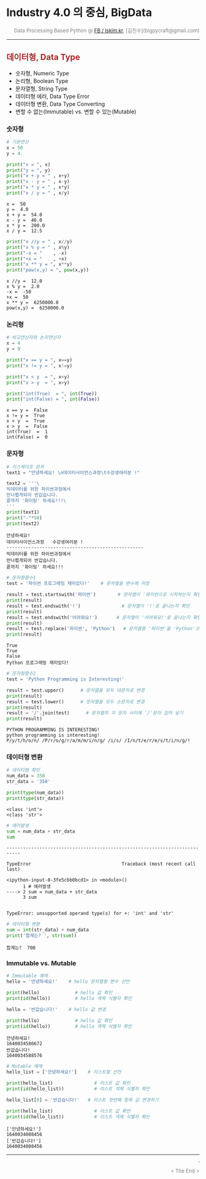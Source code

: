
# Industry 4.0 의 중심, BigData

<div align='right'><font size=2 color='gray'>Data Processing Based Python @ <font color='blue'><a href='https://www.facebook.com/jskim.kr'>FB / jskim.kr</a></font>, [김진수](bigpycraft@gmail.com)</font></div>
<hr>

## <font color='brown'>데이터형, Data Type</font>
>  
- 숫자형, Numeric Type
- 논리형, Boolean Type
- 문자열형, String Type
- 데이터형 에러, Data Type Error
- 데이터형 변환, Data Type Converting
- 변할 수 없는(Immutable) vs. 변할 수 있는(Mutable)

### 숫자형


```python
# 기본연산
x = 50
y = 4.

print("x = ", x)
print("y = ", y)
print("x + y = " , x+y)
print("x - y = " , x-y)
print("x * y = " , x*y)
print("x / y = " , x/y)
```

    x =  50
    y =  4.0
    x + y =  54.0
    x - y =  46.0
    x * y =  200.0
    x / y =  12.5
    


```python
print("x //y = " , x//y)
print("x % y = " , x%y)
print("-x = "    , -x)
print("+x = "    , +x)
print("x ** y = ", x**y)
print("pow(x,y) = ", pow(x,y))
```

    x //y =  12.0
    x % y =  2.0
    -x =  -50
    +x =  50
    x ** y =  6250000.0
    pow(x,y) =  6250000.0
    

### 논리형


```python
# 비교연산자와 논리연산자
x = 4
y = 9

print("x == y = ", x==y)
print("x != y = ", x!=y)

print("x < y  = ", x<y)
print("x > y  = ", x>y)

print("int(True)  = ", int(True))
print("int(False) = ", int(False))
```

    x == y =  False
    x != y =  True
    x < y  =  True
    x > y  =  False
    int(True)  =  1
    int(False) =  0
    

### 문자형


```python
# 이스케이프 문자 
text1 = "안녕하세요! \n데이터사이언스과정\t수강생여러분 !"

text2 = '''\
빅데이터를 위한 파이썬과정에서
만나뵙게되어 반갑습니다.
끝까지 '화이팅' 하세요!!!\
'''
print(text1)
print("-"*50)
print(text2)
```

    안녕하세요! 
    데이터사이언스과정	수강생여러분 !
    --------------------------------------------------
    빅데이터를 위한 파이썬과정에서
    만나뵙게되어 반갑습니다.
    끝까지 '화이팅' 하세요!!!
    


```python
# 문자형함수1
test = '파이썬 프로그래밍 재미있다!'    # 문자열을 변수에 저장

result = test.startswith('파이썬')        # 문자열이 '파이썬으로 시작하는지 확인
print(result)
result = test.endswith('!')               # 문자열이 '!'로 끝나는지 확인
print(result)
result = test.endswith('어려워요!')       # 문자열이 '어려워요!'로 끝나는지 확인
print(result)
result = test.replace('파이썬', 'Python')   # 문자열중 '파이썬'을 'Python'으로 변경
print(result)
```

    True
    True
    False
    Python 프로그래밍 재미있다!
    


```python
# 문자형함수2
test = 'Python Programming is Interesting!'

result = test.upper()      # 문자열을 모두 대문자로 변경
print(result)
result = test.lower()      # 문자열을 모두 소문자로 변경
print(result)
result = '/'.join(test)      # 문자열의 각 문자 사이에 '/'문자 집어 넣기
print(result)
```

    PYTHON PROGRAMMING IS INTERESTING!
    python programming is interesting!
    P/y/t/h/o/n/ /P/r/o/g/r/a/m/m/i/n/g/ /i/s/ /I/n/t/e/r/e/s/t/i/n/g/!
    

### 데이터형 변환


```python
# 데이터형 확인
num_data = 350
str_data = '350'

print(type(num_data))
print(type(str_data))
```

    <class 'int'>
    <class 'str'>
    


```python
# 에러발생
sum = num_data + str_data
sum
```


    ---------------------------------------------------------------------------

    TypeError                                 Traceback (most recent call last)

    <ipython-input-8-3fe5cbb0bcd1> in <module>()
          1 # 에러발생
    ----> 2 sum = num_data + str_data
          3 sum
    

    TypeError: unsupported operand type(s) for +: 'int' and 'str'



```python
# 데이터형 변환
sum = int(str_data) + num_data
print('합계는? ', str(sum))
```

    합계는?  700
    

### Immutable vs. Mutable


```python
# Immutable 예제
hello = '안녕하세요!'    # hello 문자열형 변수 선언

print(hello)             # hello 값 확인
print(id(hello))         # hello 객체 식별자 확인

hello = '반값습니다!'    # hello 값 변경

print(hello)             # hello 값 확인
print(id(hello))         # hello 객체 식별자 확인
```

    안녕하세요!
    1640034586672
    반값습니다!
    1640034588576
    


```python
# Mutable 예제
hello_list = ['안녕하세요!']    # 리스트형 선언

print(hello_list)               # 리스트 값 확인
print(id(hello_list))           # 리스트 객체 식별자 확인

hello_list[0] = '반갑습니다!'   # 리스트 첫번째 항목 값 변경하기

print(hello_list)               # 리스트 값 확인
print(id(hello_list))           # 리스트 객체 식별자 확인
```

    ['안녕하세요!']
    1640034008456
    ['반갑습니다!']
    1640034008456
    

<hr>
<marquee><font size=3 color='brown'>The BigpyCraft find the information to design valuable society with Technology & Craft.</font></marquee>
<div align='right'><font size=2 color='gray'> &lt; The End &gt; </font></div>
